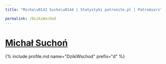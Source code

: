 ```yaml
---
title: "Micha\u0142 Sucho\u0144 | Statystyki patronite.pl | Patromierz"

permalink: /DzikiWschod
---
```


# [Michał Suchoń](https://patronite.pl/DzikiWschod)

{% include profile.md name="DzikiWschod" prefix="d" %}
